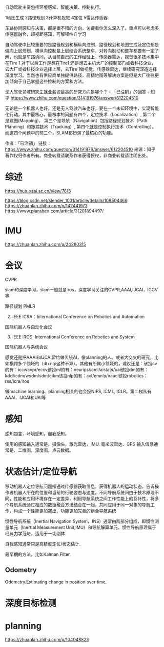 自动驾驶主要包括环境感知、智能决策、控制执行。

1地图生成
2路径规划
3计算机视觉
4定位
5雷达传感器

车路协同感知与决策，都是很不错的方向，关键看你怎么深入了。重点可以考虑多传感器融合，超视距感知，可解释性自学习

自动驾驶中比较重要的是路径规划和横纵向控制，路径规划和地图生成及定位都是偏向上层规划，横纵向控制是上层结合系统整车，对转向制动和整车都要有一定了解，也就是车路协同，从目前自己的工作经验上，传感器雷达，视觉很多技术集中在Tire 1 对于以后工作是想在Tire1 还是想去主机大厂的控制部门或者科技企业，去大厂或者科技企业选择上层，去Tire 1做视觉，传感器雷达，继续研究深造选择深度学习。当然也有供应商单独提供路径，高精地图等解决方案是但是大厂往往更加倾向于自己掌握这些控制的方案和方法。

无人驾驶领域研究生就业薪资最高的研究方向是哪个？ - 「已注销」的回答 - 知乎
https://www.zhihu.com/question/314191976/answer/612204510


无论是一个机器人也好，还是无人驾驶汽车也好，要在一个未知环境中，实现智能化行动，其中最核心，最根本的问题有四个，定位技术（Localization）, 第二个是建图(Mapping)， 第三个是导航（Navigation）包括路径规划技术（Path Planning）和跟踪技术（Tracking）, 第四个就是控制执行技术（Controlling）。 而这四个问题中的前三个，SLAM都扮演了最核心的功能。

作者：「已注销」
链接：https://www.zhihu.com/question/314191976/answer/612204510
来源：知乎
著作权归作者所有。商业转载请联系作者获得授权，非商业转载请注明出处。


# 综述
https://hub.baai.ac.cn/view/7615


https://blog.csdn.net/slender_1031/article/details/108504466
https://zhuanlan.zhihu.com/p/142441973
https://www.pianshen.com/article/31201894497/


# IMU 

https://zhuanlan.zhihu.com/p/24280315


# 会议

CVPR

slam和深度学习，slam一般就是iros，深度学习关注的CVPR,AAAI,IJCAI，ICCV等

路径规划
PMLR

2. IEEE ICRA：International Conference on Robotics and Automation

国际机器人与自动化会议


3. IEEE IROS: International Conference on Robotics and System

国际机器人与系统会议

感觉还是把AAAI和IJCAI留给做传统AI，像planning的人。或者大交叉的研究，比如横跨多个领域的（dl+nlp这种不算）。其他有所属小领域的，建议还是：该投cv的有：iccv/cvpr/eccv该投ml的有：neurips/icml/aistats/uai该投dm的有：kdd/icdm/wsdm/sdm/cikm该投nlp的有：acl/emnlp/naacl该投robotics：rss/icra/iros


做machine learning、planning相关的也会投NIPS, ICML, ICLR。第二梯队有AAAI、IJCAI和UAI等


# 感知
感知包含，环境感知，自我感知。

使用的感知输入通常是，摄像头，激光雷达，IMU. 毫米波雷达、GPS
输入信息通常是，二维图，深度图，点云数据。


# 状态估计/定位导航
移动机器人定位导航问题指通过传感器获取信息，获得机器人的运动状态，告诉操作者机器人所在的位置和当前的行驶姿态与速度。不同导航系统间由于技术原理不同，性能和应用环境存在一定差异，利用导航系统之间工作性能上的互补性，将多个导航系统通过相应的数据融合方法结合在一起，共同应用于同一对象的导航工作，构成一个性能更加突出、功能更加完善的组合导航系统

惯性导航系统（Inertial Navigation System，INS）通常由两部分组成，即惯性测量单元（Inertial Measurement Unit,IMU）和导航解算单元。惯性导航原理属于经典力学范畴，适用于一切刚体


自我感知通常只是高精度定位/状态估计.


最早期的方法，比如Kalman Filter.

## Odometry

Odometry.Estimating change in position over time.




# 深度目标检测

# planning

https://zhuanlan.zhihu.com/p/104048823

